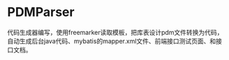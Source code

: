 # PDMParser
代码生成器编写，使用freemarker读取模板，把库表设计pdm文件转换为代码，自动生成后台java代码、mybatis的mapper.xml文件、前端接口测试页面、和接口文档。